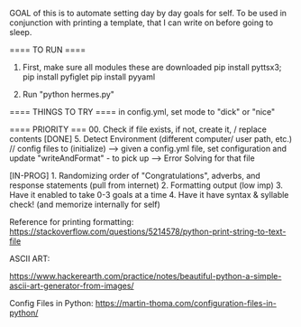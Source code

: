GOAL of this is to automate setting day by day goals for self.
To be used in conjunction with printing a template, that I can write on before
going to sleep.

==== TO RUN ====
1. First, make sure all modules these are downloaded
pip install pyttsx3;
pip install pyfiglet
pip install pyyaml

2. Run "python hermes.py"

==== THINGS TO TRY ====
in config.yml, set mode to "dick" or "nice"

==== PRIORITY ===
00. Check if file exists, if not, create it, / replace contents
[DONE] 5. Detect Environment (different computer/ user path, etc.) // config files to (initialize)
--> given a config.yml file, set configuration and update "writeAndFormat" - to pick up
--> Error Solving for that file

[IN-PROG] 1. Randomizing order of "Congratulations", adverbs, and response statements (pull from internet)
2. Formatting output (low imp)
3. Have it enabled to take 0-3 goals at a time
4. Have it have syntax & syllable check! (and memorize internally for self)

Reference for printing formatting:
https://stackoverflow.com/questions/5214578/python-print-string-to-text-file

ASCII ART:
<!-- http://patorjk.com/software/taag/#p=testall&h=1&v=0&c=bash&f=Jacky&t=HERMES -->
https://www.hackerearth.com/practice/notes/beautiful-python-a-simple-ascii-art-generator-from-images/


Config Files in Python:
https://martin-thoma.com/configuration-files-in-python/
